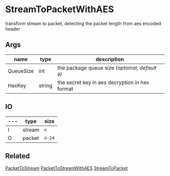 # StreamToPacketWithAES

transform stream to packet, detecting the packet length from aes encoded header

## Args

| name      | type   | description                                      |
| --------- | ------ | ------------------------------------------------ |
| QueueSize | int    | the package queue size _(optional, default `0`)_ |
| HexKey    | string | the secret key in aes decryption in hex format   |


## IO

| --- | type   | size   |
| --- | ------ | ------ |
| I   | stream | `n`    |
| O   | packet | `n-24` |

## Related

[PacketToStream](PacketToStream.md)
[PacketToStreamWithAES](PacketToStreamWithAES.md)
[StreamToPacket](StreamToPacket.md)
